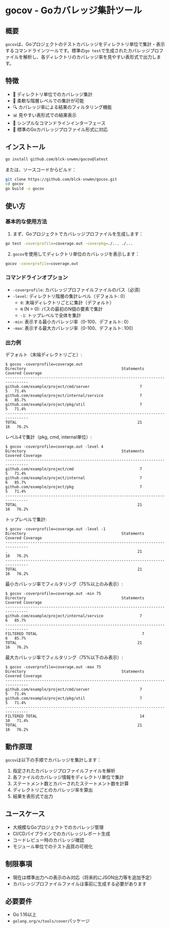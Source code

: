 # gocov - Goカバレッジ集計ツール

## 概要

`gocov`は、Goプロジェクトのテストカバレッジをディレクトリ単位で集計・表示するコマンドラインツールです。標準の`go test`で生成されたカバレッジプロファイルを解析し、各ディレクトリのカバレッジ率を見やすい表形式で出力します。

## 特徴

- 📁 ディレクトリ単位でのカバレッジ集計
- 🎯 柔軟な階層レベルでの集計が可能
- 🔍 カバレッジ率による結果のフィルタリング機能
- 📊 見やすい表形式での結果表示
- 🚀 シンプルなコマンドラインインターフェース
- 🔧 標準のGoカバレッジプロファイル形式に対応

## インストール

```bash
go install github.com/blck-snwmn/gocov@latest
```

または、ソースコードからビルド：

```bash
git clone https://github.com/blck-snwmn/gocov.git
cd gocov
go build -o gocov
```

## 使い方

### 基本的な使用方法

1. まず、Goプロジェクトでカバレッジプロファイルを生成します：

```bash
go test -coverprofile=coverage.out -coverpkg=./... ./...
```

2. `gocov`を使用してディレクトリ単位のカバレッジを表示します：

```bash
gocov -coverprofile=coverage.out
```

### コマンドラインオプション

- `-coverprofile`: カバレッジプロファイルファイルのパス（必須）
- `-level`: ディレクトリ階層の集計レベル（デフォルト: 0）
  - `0`: 末端ディレクトリごとに集計（デフォルト）
  - `N` (N > 0): パスの最初のN個の要素で集計
  - `-1`: トップレベルで全体を集計
- `-min`: 表示する最小カバレッジ率（0-100、デフォルト: 0）
- `-max`: 表示する最大カバレッジ率（0-100、デフォルト: 100）

### 出力例

デフォルト（末端ディレクトリごと）:
```
$ gocov -coverprofile=coverage.out
Directory                                          Statements    Covered Coverage
--------------------------------------------------------------------------------
github.com/example/project/cmd/server                      7          5   71.4%
github.com/example/project/internal/service                7          6   85.7%
github.com/example/project/pkg/util                        7          5   71.4%
--------------------------------------------------------------------------------
TOTAL                                                     21         16   76.2%
```

レベル4で集計（pkg, cmd, internal単位）:
```
$ gocov -coverprofile=coverage.out -level 4
Directory                                          Statements    Covered Coverage
--------------------------------------------------------------------------------
github.com/example/project/cmd                             7          5   71.4%
github.com/example/project/internal                        7          6   85.7%
github.com/example/project/pkg                             7          5   71.4%
--------------------------------------------------------------------------------
TOTAL                                                     21         16   76.2%
```

トップレベルで集計:
```
$ gocov -coverprofile=coverage.out -level -1
Directory                                          Statements    Covered Coverage
--------------------------------------------------------------------------------
.                                                         21         16   76.2%
--------------------------------------------------------------------------------
TOTAL                                                     21         16   76.2%
```

最小カバレッジ率でフィルタリング（75%以上のみ表示）:
```
$ gocov -coverprofile=coverage.out -min 75
Directory                                          Statements    Covered Coverage
--------------------------------------------------------------------------------
github.com/example/project/internal/service                7          6   85.7%
--------------------------------------------------------------------------------
FILTERED TOTAL                                              7          6   85.7%
TOTAL                                                     21         16   76.2%
```

最大カバレッジ率でフィルタリング（75%以下のみ表示）:
```
$ gocov -coverprofile=coverage.out -max 75
Directory                                          Statements    Covered Coverage
--------------------------------------------------------------------------------
github.com/example/project/cmd/server                      7          5   71.4%
github.com/example/project/pkg/util                        7          5   71.4%
--------------------------------------------------------------------------------
FILTERED TOTAL                                             14         10   71.4%
TOTAL                                                     21         16   76.2%
```

## 動作原理

`gocov`は以下の手順でカバレッジを集計します：

1. 指定されたカバレッジプロファイルファイルを解析
2. 各ファイルのカバレッジ情報をディレクトリ単位で集計
3. ステートメント数とカバーされたステートメント数を計算
4. ディレクトリごとのカバレッジ率を算出
5. 結果を表形式で出力

## ユースケース

- 大規模なGoプロジェクトでのカバレッジ管理
- CI/CDパイプラインでのカバレッジレポート生成
- コードレビュー時のカバレッジ確認
- モジュール単位でのテスト品質の可視化

## 制限事項

- 現在は標準出力への表示のみ対応（将来的にJSON出力等を追加予定）
- カバレッジプロファイルファイルは事前に生成する必要があります

## 必要要件

- Go 1.16以上
- `golang.org/x/tools/cover`パッケージ